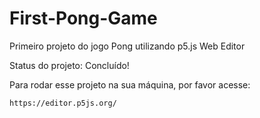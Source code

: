 <h1>First-Pong-Game</h1>

Primeiro projeto do jogo Pong utilizando p5.js Web Editor

Status do projeto: Concluído!

Para rodar esse projeto na sua máquina, por favor acesse:

```
https://editor.p5js.org/
```
